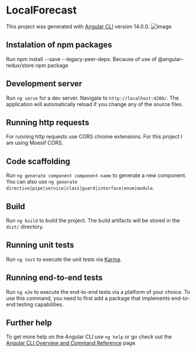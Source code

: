 # LocalForecast

This project was generated with [Angular CLI](https://github.com/angular/angular-cli) version 14.0.0.
![image](https://user-images.githubusercontent.com/58734028/176947700-a47973b6-81ca-46dd-8660-1c03a8460b25.png)

## Instalation of npm packages

Run npm install --save --legacy-peer-deps. Because of use of @angular-redux/store npm package

## Development server

Run `ng serve` for a dev server. Navigate to `http://localhost:4200/`. The application will automatically reload if you change any of the source files.

## Running http requests

For running http requests use CORS chrome extensions. For this project I am using Moesif CORS.

## Code scaffolding

Run `ng generate component component-name` to generate a new component. You can also use `ng generate directive|pipe|service|class|guard|interface|enum|module`.

## Build

Run `ng build` to build the project. The build artifacts will be stored in the `dist/` directory.

## Running unit tests

Run `ng test` to execute the unit tests via [Karma](https://karma-runner.github.io).

## Running end-to-end tests

Run `ng e2e` to execute the end-to-end tests via a platform of your choice. To use this command, you need to first add a package that implements end-to-end testing capabilities.

## Further help

To get more help on the Angular CLI use `ng help` or go check out the [Angular CLI Overview and Command Reference](https://angular.io/cli) page.
